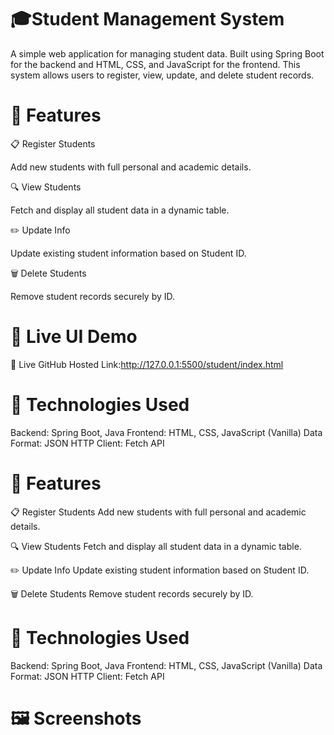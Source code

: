 # 🎓Student Management System


A simple web application for managing student data. Built using Spring Boot for the backend and HTML, CSS, and JavaScript for the frontend. This system allows users to register, view, update, and delete student records.

# 📌 Features
📋 Register Students

Add new students with full personal and academic details.

🔍 View Students

Fetch and display all student data in a dynamic table.

✏️ Update Info

Update existing student information based on Student ID.

🗑️ Delete Students

Remove student records securely by ID.

# 🚀 Live UI Demo
🔗 Live GitHub Hosted Link:http://127.0.0.1:5500/student/index.html

# 🧠 Technologies Used
Backend: Spring Boot, Java
Frontend: HTML, CSS, JavaScript (Vanilla)
Data Format: JSON
HTTP Client: Fetch API

# 📌 Features
📋 Register Students
Add new students with full personal and academic details.

🔍 View Students
Fetch and display all student data in a dynamic table.

✏️ Update Info
Update existing student information based on Student ID.

🗑️ Delete Students
Remove student records securely by ID.

# 🧠 Technologies Used
Backend: Spring Boot, Java
Frontend: HTML, CSS, JavaScript (Vanilla)
Data Format: JSON
HTTP Client: Fetch API

# 🖼️ Screenshots
